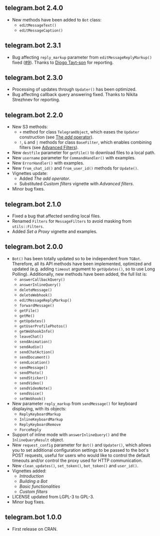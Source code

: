 
## telegram.bot 2.4.0

- New methods have been added to `Bot` class:
    - `editMessageText()`
    - `editMessageCaption()`

## telegram.bot 2.3.1

- Bug affecting `reply_markup` parameter from `editMessageReplyMarkup()` fixed ([#9](https://github.com/ebeneditos/telegram.bot/issues/9)). Thanks to [Diogo Tayt-son](https://github.com/dtaytson) for reporting.

## telegram.bot 2.3.0

- Processing of updates through `Updater()` has been optimized.
- Bug affecting callback query answering fixed. Thanks to Nikita Strezhnev for reporting.

## telegram.bot 2.2.0

- New S3 methods:
  - `+` method for class `TelegramObject`, which eases the `Updater` construction (see [The *add* operator](https://github.com/ebeneditos/telegram.bot/wiki/The-add-operator)).
  - `!`, `&` and `|` methods for class `BaseFilter`, which enables combining filters (see [Advanced Filters](https://github.com/ebeneditos/telegram.bot/wiki/Advanced-Filters)).
- New `destfile` parameter for `getFile()` to download files to a local path.
- New `username` parameter for `CommandHandler()` with examples.
- New `ErrorHandler()` with examples.
- New `from_chat_id()` and `from_user_id()` methods for `Update()`.
- Vignettes update:
  - Added *The add operator*.
  - Substituted *Custom filters* vignette with *Advanced filters*.
- Minor bug fixes.

## telegram.bot 2.1.0

- Fixed a bug that affected sending local files.
- Renamed `Filters` for `MessageFilters` to avoid masking from `utils::Filters`.
- Added *Set a Proxy* vignette and examples.

## telegram.bot 2.0.0

- `Bot()` has been totally updated so to be independent from `TGBot`. Therefore, all its API methods have been implemented, optimized and updated (e.g. adding `timeout` argument  to `getUpdates()`, so to use Long Polling). Additionally, new methods have been added, the full list is:
    - `answerCallbackQuery()`
    - `answerInlineQuery()`
    - `deleteMessage()`
    - `deleteWebhook()`
    - `editMessageReplyMarkup()`
    - `forwardMessage()`
    - `getFile()`
    - `getMe()`
    - `getUpdates()`
    - `getUserProfilePhotos()`
    - `getWebhookInfo()`
    - `leaveChat()`
    - `sendAnimation()`
    - `sendAudio()`
    - `sendChatAction()`
    - `sendDocument()`
    - `sendLocation()`
    - `sendMessage()`
    - `sendPhoto()`
    - `sendSticker()`
    - `sendVideo()`
    - `sendVideoNote()`
    - `sendVoice()`
    - `setWebhook()`
- New parameter `reply_markup` from `sendMessage()` for keyboard displaying, with its objects:
    - `ReplyKeyboardMarkup`
    - `InlineKeyboardMarkup`
    - `ReplyKeyboardRemove`
    - `ForceReply`
- Support of inline mode with `answerInlineQuery()` and the `InlineQueryResult` object.
- New `request_config` parameter for `Bot()` and `Updater()`, which allows you to set additional configuration settings to be passed to the bot's POST requests, useful for users who would like to control the default timeouts and/or control the proxy used for HTTP communication.
- New `clean_updates()`, `set_token()`, `bot_token()` and `user_id()`.
- Vignettes added:
    - *Introduction*
    - *Building a Bot*
    - *Basic functionalities*
    - *Custom filters*
- LICENSE updated from LGPL-3 to GPL-3.
- Minor bug fixes.

## telegram.bot 1.0.0

- First release on CRAN.
